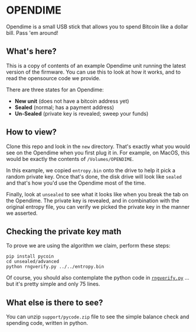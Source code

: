 # OPENDIME

Opendime is a small USB stick that allows you to spend Bitcoin like a dollar bill.
Pass 'em around!

## What's here?

This is a copy of contents of an example Opendime unit running the latest version
of the firmware. You can use this to look at how it works, and to read the 
opensource code we provide.

There are three states for an Opendime:

- **New unit** (does not have a bitcoin address yet)
- **Sealed** (normal; has a payment address)
- **Un-Sealed** (private key is revealed; sweep your funds)


## How to view?

Clone this repo and look in the `new` directory. That's exactly
what you would see on the Opendime when you first plug it in. For
example, on MacOS, this would be exactly the contents of
`/Volumes/OPENDIME`.

In this example, we copied `entropy.bin` onto the drive to help it pick a random
private key. Once that's done, the disk drive will look like `sealed` and that's
how you'd use the Opendime most of the time.

Finally, look at `unsealed` to see what it looks like when you break the tab on
the Opendime. The private key is revealed, and in combination with the original
entropy file, you can verify we picked the private key in the manner we asserted.


## Checking the private key math

To prove we are using the algorithm we claim, perform these steps:

```
pip install pycoin
cd unsealed/advanced
python rngverify.py ../../entropy.bin
```

Of course, you should also contemplate the python
code in [`rngverify.py`](unsealed/advanced/rngverify.py)
... but it's pretty simple and only 75 lines.


## What else is there to see?

You can unzip `support/pycode.zip` file to see the simple balance
check and spending code, written in python.
